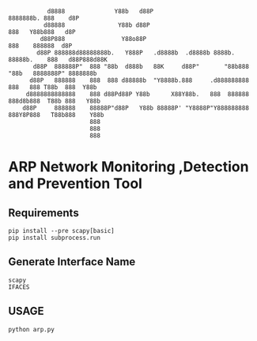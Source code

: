                d8888              Y88b   d88P                                   8888888b. 888    d8P  
              d88888               Y88b d88P                                    888   Y88b888   d8P   
             d88P888                Y88o88P                                     888    888888  d8P    
            d88P 888888d88888888b.   Y888P   .d8888b  .d8888b 8888b. 88888b.    888   d88P888d88K     
           d88P  888888P"  888 "88b  d888b   88K     d88P"       "88b888 "88b   8888888P" 8888888b    
          d88P   888888    888  888 d88888b  "Y8888b.888     .d888888888  888   888 T88b  888  Y88b   
         d8888888888888    888 d88Pd88P Y88b      X88Y88b.   888  888888  888d8b888  T88b 888   Y88b  
        d88P     888888    88888P"d88P   Y88b 88888P' "Y8888P"Y888888888  888Y8P888   T88b888    Y88b 
                           888                                                                        
                           888                                                                        
                           888                                                                        

# ARP Network Monitoring ,Detection and Prevention Tool

## Requirements

    pip install --pre scapy[basic]
    pip install subprocess.run

## Generate Interface Name
    scapy
    IFACES
## USAGE

    python arp.py
